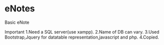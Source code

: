 # eNotes
Basic eNote 

Important
1.Need a SQL server(use xampp).
2.Name of DB can vary.
3.Used Bootstrap,Jquery for datatable representation,javascript and php.
4.Copied.
